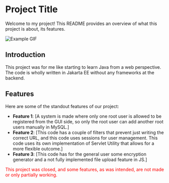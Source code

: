 # Project Title

Welcome to my project! This README provides an overview of what this project is about, its features.

![Example GIF](src/main/webapp/image/Aufzeichnung2024-04-05161612-ezgif.com-video-to-gif-converter.gif)

## Introduction

This project was for me like starting to learn Java from a web perspective. The code is wholly written in Jakarta EE without any frameworks at the backend.

## Features

Here are some of the standout features of our project:

- **Feature 1**: [A system is made where only one root user is allowed to be registered from the GUI side, so only the root user can add another root users manually in MySQL.]
- **Feature 2**: [This code has a couple of filters that prevent just writing the correct URL, and this code uses sessions for user management. This code uses its own implementation of Servlet Utility that allows for a more flexible outcome.]
- **Feature 3**: [This code has for the general user some encryption generator and a not fully implemented file upload feature in JS.]

<span style="color: red;">This project was closed, and some features, as was intended, are not made or only partially working.</span>
